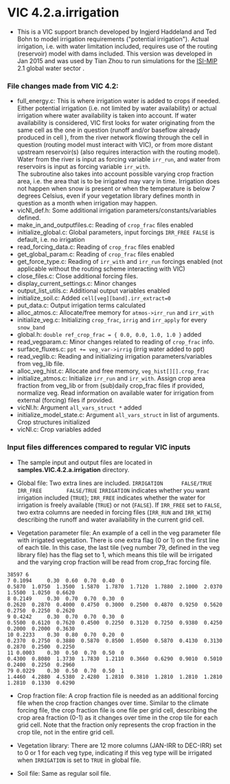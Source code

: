 # VIC 4.2.a.irrigation

- This is a VIC support branch developed by Ingjerd Haddeland and Ted Bohn to  model irrigation requirements ("potential irrigation"). Actual irrigation, i.e. with water limitation included, requires use of the routing (reservoir) model with dams included. This version was developed in Jan 2015 and was used by Tian Zhou to run simulations for the [ISI-MIP](https://www.pik-potsdam.de/research/climate-impacts-and-vulnerabilities/research/rd2-cross-cutting-activities/isi-mip) 2.1 global water sector .

### File changes made from VIC 4.2:
- full_energy.c: This is where irrigation water is added to crops if needed. Either potential irrigation (i.e. not limited by water availability) or actual irrigation where water availability is taken into account. If water availability is considered, VIC first looks for water originating from the same cell as the one in question (runoff and/or baseflow already produced in cell ), from the river network flowing through the cell in question (routing model must interact with VIC), or from more distant upstream reservoir(s) (also requires interaction with the routing model). Water from the river is input as forcing variable `irr_run`, and water from reservoirs is input as forcing variable `irr_with`.  
The subroutine also takes into account possible varying crop fraction area, i.e. the area that is to be irrigated may vary in time.
Irrigation does not happen when snow is present or when the temperature is below 7 degrees Celsius, even if your vegetation library defines month in question as a month when irrigation may happen.
- vicNl_def.h: Some additional irrigation parameters/constants/variables defined.
- make_in_and_outputfiles.c: Reading of `crop_frac` files enabled
- initialize_global.c: Global parameters, input forcings
  `IRR_FREE FALSE` is default, i.e. no irrigation
- read_forcing_data.c: Reading of `crop_frac` files enabled
- get_global_param.c: Reading of `crop_frac` files enabled
- get_force_type.c: Reading of `irr_with` and `irr_run` forcings enabled (not applicable without the routing scheme interacting with VIC)
- close_files.c: Close additional forcing files.
- display_current_settings.c: Minor changes
- output_list_utils.c: Additional output variables enabled
- initialize_soil.c: Added `cell[veg][band].irr_extract=0`
- put_data.c: Output irrigation terms calculated
- alloc_atmos.c: Allocate/free memory for `atmos->irr_run` and `irr_with`
- initialize_veg.c: Initializing `crop_frac`, `irrig` and `irr_apply` for every `snow_band`
- global.h: `double ref_crop_frac = { 0.0, 0.0, 1.0, 1.0 }` added
- read_vegparam.c: Minor  changes related to reading of `crop_frac` info.
- surface_fluxes.c: `ppt += veg_var->irrig` (irrig water added to ppt)
- read_veglib.c: Reading and initializing irrigation parameters/variables from veg_lib file.
- alloc_veg_hist.c: Allocate and free memory, `veg_hist[][].crop_frac`
- initialize_atmos.c: Initialize `irr_run` and `irr_with`. Assign crop area fraction from veg_lib or from (sub)daily crop_frac files if provided, normalize veg. Read information on available water for irrigation from external (forcing) files if provided.
- vicNl.h: Argument `all_vars_struct *` added
- initialize_model_state.c: Argument `all_vars_struct` in list of arguments. Crop structures initialized
- vicNl.c: Crop variables added

### Input files differences compared to regular VIC inputs

- The sample input and output files are located in **samples.VIC.4.2.a.irrigation** directory.

- Global file: Two extra lines are included.
`IRRIGATION      FALSE/TRUE`
`IRR_FREE        FALSE/TRUE`
`IRRIGATION` indicates whether you want irrigation included (`TRUE`); `IRR_FREE` indicates whether the water for irrigation is freely available (`TRUE`) or not (`FALSE`). If `IRR_FREE` set to `FALSE`, two extra columns are needed in forcing files (`IRR_RUN` and `IRR_WITH`) describing the runoff and water availability in the current grid cell.

- Vegetation parameter file: An example of a cell in the veg parameter file with irrigated vegetation. There is one extra flag (0 or 1) on the first line of each tile. In this case, the last tile (veg number 79, defined in the veg library file) has the flag set to 1, which means this tile will be irrigated and the varying crop fraction will be read from crop_frac forcing file.

```
38597 6
7 0.1094	 0.30  0.60  0.70  0.40  0
0.5870  1.0750  1.3500  1.5870  1.7870  1.7120  1.7880  2.1000  2.0370  1.5500  1.0250  0.6620
8 0.2149	 0.30  0.70  0.70  0.30  0
0.2620  0.2870  0.4000  0.4750  0.3000  0.2500  0.4870  0.9250  0.5620  0.2750  0.2250  0.2620
9 0.4242	 0.30  0.70  0.70  0.30  0
0.5500  0.6120  0.7620  0.4500  0.2250  0.3120  0.7250  0.9380  0.4250  0.2000  0.2000  0.3630
10 0.2233	 0.30  0.80  0.70  0.20  0
0.2370  0.2750  0.3880  0.5870  0.8500  1.0500  0.5870  0.4130  0.3130  0.2870  0.2500  0.2250
11 0.0003	 0.30  0.50  0.70  0.50  0
0.4300  0.8080  1.3730  1.7830  1.2110  0.3660  0.6290  0.9010  0.5010  0.2400  0.2250  0.2960
79 0.0229	 0.30  0.50  0.70  0.50  1
1.4460  4.2880  4.5380  2.4280  1.2810  0.3810  1.2810  1.2810  1.2810  1.2810  0.1330  0.6290
```

- Crop fraction file: A crop fraction file is needed as an additional forcing file when the crop fraction changes over time. Similar to the climate forcing file, the crop fraction file is one file per grid cell, describing the crop area fraction (0-1) as it changes over time in the crop tile for each grid cell. Note that the fraction only represents the crop fraction in the crop tile, not in the entire grid cell.

- Vegetation library: There are 12 more columns (JAN-IRR to DEC-IRR) set to 0 or 1 for each veg type, indicating if this veg type will be irrigated when `IRRIGATION` is set to `TRUE` in global file.

- Soil file: Same as regular soil file.
